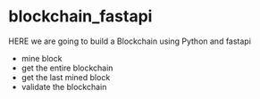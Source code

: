 # blockchain_fastapi


HERE we are going to build a Blockchain using Python and fastapi

- mine block
- get the entire blockchain
- get the last mined block
- validate the blockchain
